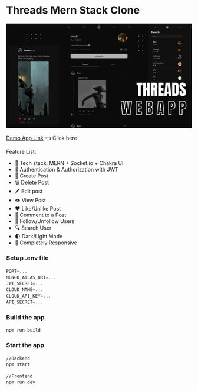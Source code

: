 # Threads Mern Stack Clone


![App SS](Frontend/public/app.png)

[Demo App Link](https://youtu.be/ymA_R7lbrWs) 👈 Click here



Feature List:

-   🌟 Tech stack: MERN + Socket.io + Chakra UI
-   🎃 Authentication & Authorization with JWT
-   📝 Create Post
-   🗑️ Delete Post
-   🖊  Edit post
-   👁  View Post
-   ❤️ Like/Unlike Post
-   💬 Comment to a Post
-   👥 Follow/Unfollow Users
-   🔍 Search User
-   🌓 Dark/Light Mode
-   📱 Completely Responsive


### Setup .env file

```js
PORT=...
MONGO_ATLAS_URI=...
JWT_SECRET=...
CLOUD_NAME=...
CLOUD_API_KEY=...
API_SECRET=...
```



### Build the app

```shell
npm run build
```

### Start the app

```shell
//Backend
npm start

//Frontend
npm run dev
```
